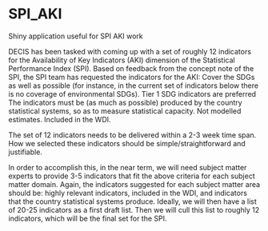 # SPI_AKI
Shiny application useful for SPI AKI work

DECIS has been tasked with coming up with a set of roughly 12 indicators for the Availability of Key Indicators (AKI) dimension of the Statistical Performance Index (SPI).  Based on feedback from the concept note of the SPI, the SPI team has requested the indicators for the AKI:
	Cover  the SDGs as well as possible (for instance, in the current set of indicators below there is no coverage of environmental SDGs).  Tier 1 SDG indicators are preferred
	The indicators must be (as much as possible) produced by the country statistical systems, so as to measure statistical capacity.  Not modelled estimates.
	Included in the WDI.

The set of 12 indicators needs to be delivered within a 2-3 week time span.  How we selected these indicators should be simple/straightforward and justifiable.  

In order to accomplish this, in the near term, we will need subject matter experts to provide 3-5 indicators that fit the above criteria for each subject matter domain.  Again, the indicators suggested for each subject matter area should be: highly relevant indicators, included in the WDI, and indicators that the country statistical systems produce.  Ideally, we will then have a list of 20-25 indicators as a first draft list.  Then we will cull this list to roughly 12 indicators, which will be the final set for the SPI.  

